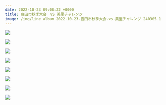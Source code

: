 ```yaml
---
date: 2022-10-23 09:08:22 +0000
title: 豊田市秋季大会　VS 美里チャレンジ
image: /img/line_album_2022.10.23-豊田市秋季大会-vs.美里チャレンジ_240305_1.jpg
---
```

![](/img/line_album_2022.10.23-豊田市秋季大会-vs.美里チャレンジ_240305_2.jpg)

![](/img/line_album_2022.10.23-豊田市秋季大会-vs.美里チャレンジ_240305_3.jpg)

![](/img/line_album_2022.10.23-豊田市秋季大会-vs.美里チャレンジ_240305_4.jpg)

![](/img/line_album_2022.10.23-豊田市秋季大会-vs.美里チャレンジ_240305_5.jpg)

![](/img/line_album_2022.10.23-豊田市秋季大会-vs.美里チャレンジ_240305_6.jpg)

![](/img/line_album_2022.10.23-豊田市秋季大会-vs.美里チャレンジ_240305_7.jpg)

![](/img/line_album_2022.10.23-豊田市秋季大会-vs.美里チャレンジ_240305_8.jpg)

![](/img/line_album_2022.10.23-豊田市秋季大会-vs.美里チャレンジ_240305_9.jpg)
